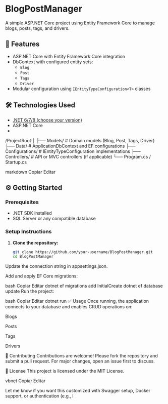# BlogPostManager

A simple ASP.NET Core project using Entity Framework Core to manage blogs, posts, tags, and drivers.

## 🚀 Features

- ASP.NET Core with Entity Framework Core integration
- DbContext with configured entity sets:
  - `Blog`
  - `Post`
  - `Tags`
  - `Driver`
- Modular configuration using `IEntityTypeConfiguration<T>` classes

## 🛠️ Technologies Used

- [.NET 6/7/8 (choose your version)](https://dotnet.microsoft.com/)
- ASP.NET Core
- 
/ProjectRoot
│
├── Models/ # Domain models (Blog, Post, Tags, Driver)
├── Data/ # ApplicationDbContext and EF configurations
├── Configurations/ # IEntityTypeConfiguration implementations
├── Controllers/ # API or MVC controllers (if applicable)
└── Program.cs / Startup.cs

markdown
Copiar
Editar

## ⚙️ Getting Started

### Prerequisites

- .NET SDK installed
- SQL Server or any compatible database

### Setup Instructions

1. **Clone the repository:**

   ```bash
   git clone https://github.com/your-username/BlogPostManager.git
   cd BlogPostManager
Update the connection string in appsettings.json.

Add and apply EF Core migrations:

bash
Copiar
Editar
dotnet ef migrations add InitialCreate
dotnet ef database update
Run the project:

bash
Copiar
Editar
dotnet run
✅ Usage
Once running, the application connects to your database and enables CRUD operations on:

Blogs

Posts

Tags

Drivers

🤝 Contributing
Contributions are welcome! Please fork the repository and submit a pull request. For major changes, open an issue first to discuss.

📄 License
This project is licensed under the MIT License.

vbnet
Copiar
Editar

Let me know if you want this customized with Swagger setup, Docker support, or authentication (e.g., I
